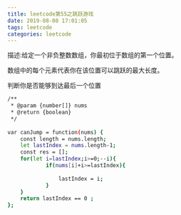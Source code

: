 ```yaml
---
title: leetcode第55之跳跃游戏
date: 2019-08-08 17:01:05
tags: leetcode
categories: leetcode
---
```


 描述:给定一个非负整数数组，你最初位于数组的第一个位置。

数组中的每个元素代表你在该位置可以跳跃的最大长度。

判断你是否能够到达最后一个位置
<!-- more -->
```bash
/**
 * @param {number[]} nums
 * @return {boolean}
 */
 
var canJump = function(nums) {
    const length = nums.length;
    let lastIndex = nums.length-1;
    const res = [];
    for(let i=lastIndex;i>=0;--i){
            if(nums[i]+i>=lastIndex){
             
                lastIndex = i;
            }
    }
    return lastIndex == 0 ;
};
```